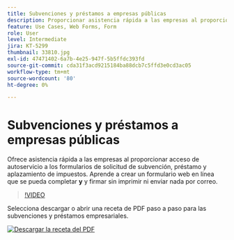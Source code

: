 ```yaml
---
title: Subvenciones y préstamos a empresas públicas
description: Proporcionar asistencia rápida a las empresas al proporcionar acceso de autoservicio a los formularios de solicitud de subvención, préstamo y aplazamiento de impuestos
feature: Use Cases, Web Forms, Form
role: User
level: Intermediate
jira: KT-5299
thumbnail: 33810.jpg
exl-id: 47471402-6a7b-4e25-947f-5b5ffdc393fd
source-git-commit: cda31f3acd9215184ba88dcb7c5ffd3e0cd3ac05
workflow-type: tm+mt
source-wordcount: '80'
ht-degree: 0%

---
```


# Subvenciones y préstamos a empresas públicas

Ofrece asistencia rápida a las empresas al proporcionar acceso de autoservicio a los formularios de solicitud de subvención, préstamo y aplazamiento de impuestos. Aprende a crear un formulario web en línea que se pueda completar **y** y firmar sin imprimir ni enviar nada por correo.

>[!VIDEO](https://video.tv.adobe.com/v/33810?quality=12&learn=on&hidetitle=true)

Selecciona descargar o abrir una receta de PDF paso a paso para las subvenciones y préstamos empresariales.

[![Descargar la receta del PDF](../assets/acrobat_PDF_96.png)](../assets/UseCaseRecipe-EN-CreatingWebForms.pdf)
